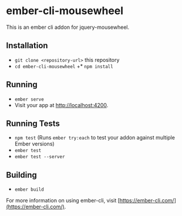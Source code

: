 # ember-cli-mousewheel

This is an ember cli addon for jquery-mousewheel.

## Installation

* `git clone <repository-url>` this repository
* `cd ember-cli-mousewheel`
+* `npm install`

## Running

* `ember serve`
* Visit your app at [http://localhost:4200](http://localhost:4200).

## Running Tests

* `npm test` (Runs `ember try:each` to test your addon against multiple Ember versions)
* `ember test`
* `ember test --server`

## Building

* `ember build`

For more information on using ember-cli, visit [https://ember-cli.com/](https://ember-cli.com/).
